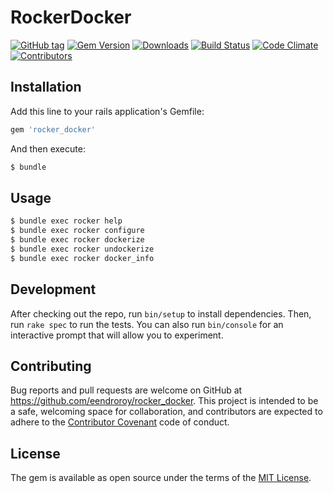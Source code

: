 # RockerDocker

[![GitHub tag](https://img.shields.io/github/tag/eendroroy/rocker_docker.svg)](https://github.com/eendroroy/rocker_docker)
[![Gem Version](https://badge.fury.io/rb/rocker_docker.svg)](https://rubygems.org/gems/rocker_docker)
[![Downloads](https://img.shields.io/gem/dt/rocker_docker.svg)](https://rubygems.org/gems/rocker_docker)
[![Build Status](https://travis-ci.org/eendroroy/rocker_docker.svg?branch=master)](https://travis-ci.org/eendroroy/rocker_docker)
[![Code Climate](https://codeclimate.com/github/eendroroy/rocker_docker/badges/gpa.svg)](https://codeclimate.com/github/eendroroy/rocker_docker)
[![Contributors](https://img.shields.io/github/contributors/eendroroy/rocker_docker.svg)](CONTRIBUTORS.md)

## Installation

Add this line to your rails application's Gemfile:

```ruby
gem 'rocker_docker'
```

And then execute:
```bash
$ bundle
```

## Usage

```bash
$ bundle exec rocker help
$ bundle exec rocker configure
$ bundle exec rocker dockerize
$ bundle exec rocker undockerize
$ bundle exec rocker docker_info
```

## Development

After checking out the repo, run `bin/setup` to install dependencies. Then, run `rake spec` to run the tests. You can also run `bin/console` for an interactive prompt that will allow you to experiment.


## Contributing

Bug reports and pull requests are welcome on GitHub at https://github.com/eendroroy/rocker_docker. This project is intended to be a safe, welcoming space for collaboration, and contributors are expected to adhere to the [Contributor Covenant](http://contributor-covenant.org) code of conduct.


## License

The gem is available as open source under the terms of the [MIT License](http://opensource.org/licenses/MIT).

